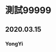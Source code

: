 <html>
<head>
<meta charset="utf-8">
</head>
<body>
<h1>
測試99999
</h1>
<h2>
2020.03.15
</h2>
<h3>
YongYi
</h3>
</body>
</html>
